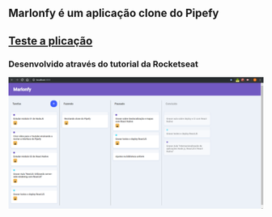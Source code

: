 ## Marlonfy é um aplicação clone do Pipefy

## [Teste a plicação](http://marlonfy.netlify.com)

### Desenvolvido através do tutorial da Rocketseat


![](https://github.com/Marlon-Paulo-da-Silva/MarlonFy/blob/master/marlonfy.PNG)

